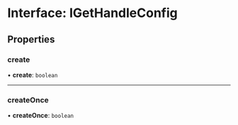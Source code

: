 # Interface: IGetHandleConfig

## Properties

### create

• **create**: `boolean`

___

### createOnce

• **createOnce**: `boolean`
